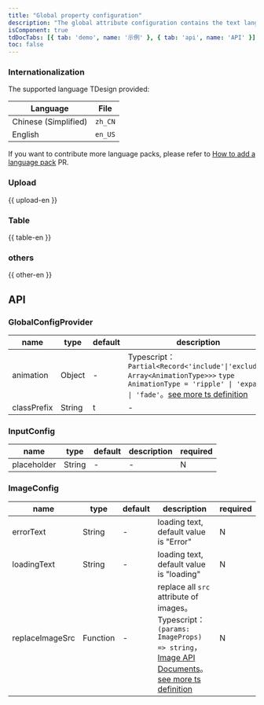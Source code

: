 ```yaml
---
title: "Global property configuration"
description: "The global attribute configuration contains the text language configuration of each component and other common configurations to reduce duplicate common configurations."
isComponent: true
tdDocTabs: [{ tab: 'demo', name: '示例' }, { tab: 'api', name: 'API' }]
toc: false
---
```


### Internationalization

The supported language TDesign provided:

Language | File
-- | --
Chinese (Simplified) | `zh_CN`
English | `en_US`


If you want to contribute more language packs, please refer to [How to add a language pack](https://github.com/Tencent/tdesign-common/blob/develop/js/global-config/locale/CONTRIBUTING.md) PR.

### Upload

{{ upload-en }}

### Table 

{{ table-en }}

### others

{{ other-en }}

## API

### GlobalConfigProvider

name | type | default | description | required
-- | -- | -- | -- | --
animation | Object | - | Typescript：`Partial<Record<'include'\|'exclude', Array<AnimationType>>>` `type AnimationType = 'ripple' \| 'expand' \| 'fade'`。[see more ts definition](https://github.com/Tencent/tdesign-mobile-vue/tree/develop/src/config-provider/type.ts) | N
classPrefix | String | t | \- | N

### InputConfig

name | type | default | description | required
-- | -- | -- | -- | --
placeholder | String | - | \- | N

### ImageConfig

name | type | default | description | required
-- | -- | -- | -- | --
errorText | String | - | loading text, default value is "Error" | N
loadingText | String | - | loading text, default value is "loading" | N
replaceImageSrc | Function | - | replace all `src` attribute of images。Typescript：`(params: ImageProps) => string`，[Image API Documents](./image?tab=api)。[see more ts definition](https://github.com/Tencent/tdesign-mobile-vue/tree/develop/src/config-provider/type.ts) | N
